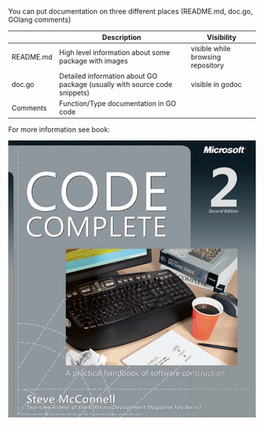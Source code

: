 You can put documentation on three different places (README.md, doc.go, GOlang comments)

|               | Description   | Visibility                                                                   |
| ------------- |---------------|------------------------------------------------------------------------------|
| README.md     | High level information about some package with images | visible while browsing repository    |
| doc.go        | Detailed information about GO package (usually with source code snippets) | visible in godoc |
| Comments      | Function/Type documentation in GO code |                                                     |


For more information see book:

[![Code Complete 2nd edition](../imgs/codecomplete_2nd_edition.jpg)](https://books.google.sk/books/about/Code_Complete.html?id=lohA2aY9gu0C&redir_esc=y)